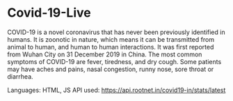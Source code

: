 # Covid-19-Live
COVID-19 is a novel coronavirus that has never been previously identified in humans. It is zoonotic in nature, which means it can be transmitted from animal to human, and human to human interactions. It was first reported from Wuhan City on 31 December 2019 in China. The most common symptoms of COVID-19 are fever, tiredness, and dry cough. Some patients may have aches and pains, nasal congestion, runny nose, sore throat or diarrhea.


Languages: HTML, JS
API used: https://api.rootnet.in/covid19-in/stats/latest

